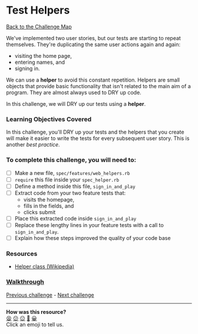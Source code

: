 # Test Helpers

[Back to the Challenge Map](README.md)

We've implemented two user stories, but our tests are starting to repeat themselves. They're duplicating the same user actions again and again:

- visiting the home page,
- entering names, and
- signing in.

We can use a **helper** to avoid this constant repetition. Helpers are small objects that provide basic functionality that isn't related to the main aim of a program. They are almost always used to DRY up code.

In this challenge, we will DRY up our tests using a **helper**.

### Learning Objectives Covered

In this challenge, you'll DRY up your tests and the helpers that you create will make it easier to write the tests for every subsequent user story.  This is another _best practice_.

### To complete this challenge, you will need to:

- [ ] Make a new file, `spec/features/web_helpers.rb`
- [ ] `require` this file inside your `spec_helper.rb`
- [ ] Define a method inside this file, `sign_in_and_play`
- [ ] Extract code from your two feature tests that:
  - visits the homepage,
  - fills in the fields, and
  - clicks submit
- [ ] Place this extracted code inside `sign_in_and_play`
- [ ] Replace these lengthy lines in your feature tests with a call to `sign_in_and_play`.
- [ ] Explain how these steps improved the quality of your code base

### Resources

- [Helper class (Wikipedia)](https://en.wikipedia.org/wiki/Helper_class)

### [Walkthrough](walkthroughs/test_helpers.md)

[Previous challenge](viewing_hit_points.md) - [Next challenge](attacking_player_2.md)
<!-- BEGIN GENERATED SECTION DO NOT EDIT -->

---

**How was this resource?**  
[😫](https://airtable.com/shrUJ3t7KLMqVRFKR?prefill_Repository=makersacademy/course&prefill_File=apprenticeships_intro_to_the_web_fast_track/test_helpers.md&prefill_Sentiment=😫) [😕](https://airtable.com/shrUJ3t7KLMqVRFKR?prefill_Repository=makersacademy/course&prefill_File=apprenticeships_intro_to_the_web_fast_track/test_helpers.md&prefill_Sentiment=😕) [😐](https://airtable.com/shrUJ3t7KLMqVRFKR?prefill_Repository=makersacademy/course&prefill_File=apprenticeships_intro_to_the_web_fast_track/test_helpers.md&prefill_Sentiment=😐) [🙂](https://airtable.com/shrUJ3t7KLMqVRFKR?prefill_Repository=makersacademy/course&prefill_File=apprenticeships_intro_to_the_web_fast_track/test_helpers.md&prefill_Sentiment=🙂) [😀](https://airtable.com/shrUJ3t7KLMqVRFKR?prefill_Repository=makersacademy/course&prefill_File=apprenticeships_intro_to_the_web_fast_track/test_helpers.md&prefill_Sentiment=😀)  
Click an emoji to tell us.

<!-- END GENERATED SECTION DO NOT EDIT -->
